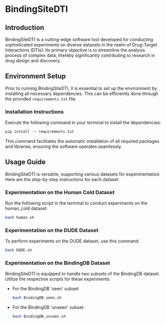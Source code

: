 
# BindingSiteDTI

## Introduction
BindingSiteDTI is a cutting-edge software tool developed for conducting sophisticated experiments on diverse datasets in the realm of Drug-Target Interactions (DTIs). Its primary objective is to streamline the analysis process of complex data, thereby significantly contributing to research in drug design and discovery.

## Environment Setup
Prior to running BindingSiteDTI, it is essential to set up the environment by installing all necessary dependencies. This can be efficiently done through the provided `requirements.txt` file.

### Installation Instructions
Execute the following command in your terminal to install the dependencies:

```bash
pip install -r requirements.txt
```

This command facilitates the automatic installation of all required packages and libraries, ensuring the software operates seamlessly.

## Usage Guide
BindingSiteDTI is versatile, supporting various datasets for experimentation. Here are the step-by-step instructions for each dataset:

### Experimentation on the Human Cold Dataset
Run the following script in the terminal to conduct experiments on the human_cold dataset:

```bash
bash human.sh
```

### Experimentation on the DUDE Dataset
To perform experiments on the DUDE dataset, use this command:

```bash
bash DUDE.sh
```

### Experimentation on the BindingDB Dataset
BindingSiteDTI is equipped to handle two subsets of the BindingDB dataset. Utilize the respective scripts for these experiments:

- For the BindingDB 'seen' subset:
  ```bash
  bash BindingDB_seen.sh
  ```

- For the BindingDB 'unseen' subset:
  ```bash
  bash BindingDB_unseen.sh
  ```
